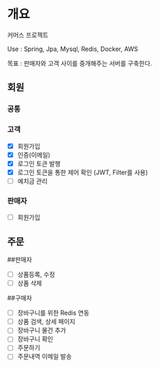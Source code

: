 # 개요
커머스 프로젝트


Use : Spring, Jpa, Mysql, Redis, Docker, AWS

목표 : 판매자와 고객 사이를 중개해주는 서버를 구축한다.

## 회원
### 공통
 
### 고객
 - [x] 회원가입
 - [x] 인증(이메일)
 - [x] 로그인 토큰 발행
 - [x] 로그인 토큰을 통한 제어 확인 (JWT, Filter를 사용)
 - [ ] 예치금 관리

### 판매자
 - [ ] 회원가입 

## 주문
 ##판매자
 - [ ] 상품등록, 수정
 - [ ] 상품 삭제

 ##구매자
 - [ ] 장바구니를 위한 Redis 연동
 - [ ] 상품 검색, 상세 페이지
 - [ ] 장바구니 물건 추가
 - [ ] 장바구니 확인
 - [ ] 주문하기
 - [ ] 주문내역 이메일 발송
